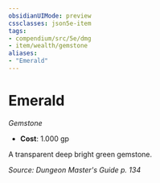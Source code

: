 ```yaml
---
obsidianUIMode: preview
cssclasses: json5e-item
tags:
- compendium/src/5e/dmg
- item/wealth/gemstone
aliases: 
- "Emerald"
---
```

# Emerald
*Gemstone*  

- **Cost**: 1.000 gp

A transparent deep bright green gemstone.

*Source: Dungeon Master's Guide p. 134*